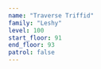 ```yaml
---
name: "Traverse Triffid"
family: "Leshy"
level: 100
start_floor: 91
end_floor: 93
patrol: false
---
```

